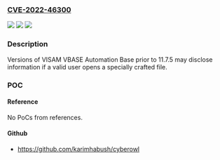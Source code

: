 ### [CVE-2022-46300](https://cve.mitre.org/cgi-bin/cvename.cgi?name=CVE-2022-46300)
![](https://img.shields.io/static/v1?label=Product&message=VBASE&color=blue)
![](https://img.shields.io/static/v1?label=Version&message=0%3C%2011.7.5%20&color=brighgreen)
![](https://img.shields.io/static/v1?label=Vulnerability&message=CWE-611&color=brighgreen)

### Description

Versions of VISAM VBASE Automation Base prior to 11.7.5 may disclose information if a valid user opens a specially crafted file.

### POC

#### Reference
No PoCs from references.

#### Github
- https://github.com/karimhabush/cyberowl


